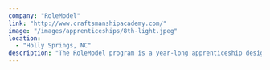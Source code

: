```yaml
---
company: "RoleModel"
link: "http://www.craftsmanshipacademy.com/"
image: "/images/apprenticeships/8th-light.jpeg"
location:
  - "Holly Springs, NC"
description: "The RoleModel program is a year-long apprenticeship designed to turn bootcamp and college grads into solid developers."
---
```

